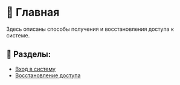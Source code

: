 # 📖 Главная

Здесь описаны способы получения и восстановления доступа к системе.

## 📌 Разделы:
- [Вход в систему](login.md)
- [Восстановление доступа](password-recovery.md)